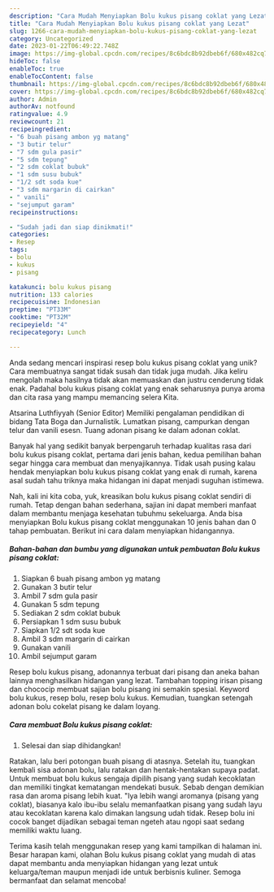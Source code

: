 ```yaml
---
description: "Cara Mudah Menyiapkan Bolu kukus pisang coklat yang Lezat"
title: "Cara Mudah Menyiapkan Bolu kukus pisang coklat yang Lezat"
slug: 1266-cara-mudah-menyiapkan-bolu-kukus-pisang-coklat-yang-lezat
category: Uncategorized
date: 2023-01-22T06:49:22.748Z
image: https://img-global.cpcdn.com/recipes/8c6bdc8b92dbeb6f/680x482cq70/bolu-kukus-pisang-coklat-foto-resep-utama.jpg
hideToc: false
enableToc: true
enableTocContent: false
thumbnail: https://img-global.cpcdn.com/recipes/8c6bdc8b92dbeb6f/680x482cq70/bolu-kukus-pisang-coklat-foto-resep-utama.jpg
cover: https://img-global.cpcdn.com/recipes/8c6bdc8b92dbeb6f/680x482cq70/bolu-kukus-pisang-coklat-foto-resep-utama.jpg
author: Admin
authorAv: notfound
ratingvalue: 4.9
reviewcount: 21
recipeingredient:
- "6 buah pisang ambon yg matang"
- "3 butir telur"
- "7 sdm gula pasir"
- "5 sdm tepung"
- "2 sdm coklat bubuk"
- "1 sdm susu bubuk"
- "1/2 sdt soda kue"
- "3 sdm margarin di cairkan"
- " vanili"
- "sejumput garam"
recipeinstructions:

- "Sudah jadi dan siap dinikmati!"
categories:
- Resep
tags:
- bolu
- kukus
- pisang

katakunci: bolu kukus pisang 
nutrition: 133 calories
recipecuisine: Indonesian
preptime: "PT33M"
cooktime: "PT32M"
recipeyield: "4"
recipecategory: Lunch

---
```





Anda sedang mencari inspirasi resep bolu kukus pisang coklat yang unik? Cara membuatnya sangat tidak susah dan tidak juga mudah. Jika keliru mengolah maka hasilnya tidak akan memuaskan dan justru cenderung tidak enak. Padahal bolu kukus pisang coklat yang enak seharusnya punya aroma dan cita rasa yang mampu memancing selera Kita.





Atsarina Luthfiyyah (Senior Editor) Memiliki pengalaman pendidikan di bidang Tata Boga dan Jurnalistik. Lumatkan pisang, campurkan dengan telur dan vanili esesn. Tuang adonan pisang ke dalam adonan coklat.

Banyak hal yang sedikit banyak berpengaruh terhadap kualitas rasa dari bolu kukus pisang coklat, pertama dari jenis bahan, kedua pemilihan bahan segar hingga cara membuat dan menyajikannya. Tidak usah pusing kalau hendak menyiapkan bolu kukus pisang coklat yang enak di rumah, karena asal sudah tahu triknya maka hidangan ini dapat menjadi suguhan istimewa.






Nah, kali ini kita coba, yuk, kreasikan bolu kukus pisang coklat sendiri di rumah. Tetap dengan bahan sederhana, sajian ini dapat memberi manfaat dalam membantu menjaga kesehatan tubuhmu sekeluarga. Anda bisa menyiapkan Bolu kukus pisang coklat menggunakan 10 jenis bahan dan 0 tahap pembuatan. Berikut ini cara dalam menyiapkan hidangannya.

<!--inarticleads1-->

##### Bahan-bahan dan bumbu yang digunakan untuk pembuatan Bolu kukus pisang coklat:

1. Siapkan 6 buah pisang ambon yg matang
1. Gunakan 3 butir telur
1. Ambil 7 sdm gula pasir
1. Gunakan 5 sdm tepung
1. Sediakan 2 sdm coklat bubuk
1. Persiapkan 1 sdm susu bubuk
1. Siapkan 1/2 sdt soda kue
1. Ambil 3 sdm margarin di cairkan
1. Gunakan  vanili
1. Ambil sejumput garam


Resep bolu kukus pisang, adonannya terbuat dari pisang dan aneka bahan lainnya menghasilkan hidangan yang lezat. Tambahan topping irisan pisang dan chococip membuat sajian bolu pisang ini semakin spesial. Keyword bolu kukus, resep bolu, resep bolu kukus. Kemudian, tuangkan setengah adonan bolu cokelat pisang ke dalam loyang. 

<!--inarticleads2-->

##### Cara membuat Bolu kukus pisang coklat:


1. Selesai dan siap dihidangkan!

Ratakan, lalu beri potongan buah pisang di atasnya. Setelah itu, tuangkan kembali sisa adonan bolu, lalu ratakan dan hentak-hentakan supaya padat. Untuk membuat bolu kukus sengaja dipilih pisang yang sudah kecoklatan dan memiliki tingkat kematangan mendekati busuk. Sebab dengan demikian rasa dan aroma pisang lebih kuat. &#34;Iya lebih wangi aromanya (pisang yang coklat), biasanya kalo ibu-ibu selalu memanfaatkan pisang yang sudah layu atau kecoklatan karena kalo dimakan langsung udah tidak. Resep bolu ini cocok banget dijadikan sebagai teman ngeteh atau ngopi saat sedang memiliki waktu luang. 

Terima kasih telah menggunakan resep yang kami tampilkan di halaman ini. Besar harapan kami, olahan Bolu kukus pisang coklat yang mudah di atas dapat membantu anda menyiapkan hidangan yang lezat untuk keluarga/teman maupun menjadi ide untuk berbisnis kuliner. Semoga bermanfaat dan selamat mencoba!
